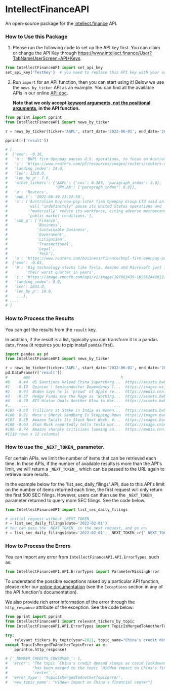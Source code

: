 # IntellectFinanceAPI

An open-source package for the [intellect.finance](https://www.intellect.finance/API_Document) API.

### How to Use this Package

1. Please run the following code to set up the API key first. You can claim or change the API Key through https://www.intellect.finance/User?TabNameUserScreen=API+Keys.

```python
from IntellectFinanceAPI import set_api_key
set_api_key('TestKey')  # you need to replace this API key with your own API key.
```

2. Run `import` for an API function, then you can start using it! Below we use the `news_by_ticker` API as an example. 
You can find all the available APIs in our online [API doc](https://www.intellect.finance/API_Document).

    **Note that we only accept [keyword arguments, not the positional arguments](https://www.educative.io/answers/what-are-keyword-arguments-in-python), in the API function.**

```python
from pprint import pprint
from IntellectFinanceAPI import news_by_ticker

r = news_by_ticker(ticker='AAPL', start_date='2022-06-01', end_date='2022-06-30')

pprint(r['result'])

# [
#  {'emo': -0.36,
#   'h': 'BNPL firm Openpay pauses U.S. operations, to focus on Australia',
#   'i': 'https://www.reuters.com/pf/resources/images/reuters/reuters-default.png?d=100',
#   'landing_index': 24.0,
#   'len': 1310.0,
#   'len_by_p': 7.0,
#   'other_tickers': {'AAPL': {'cos': 0.363, 'paragraph_index': 2.0},
#                     'OPY.AX': {'paragraph_index': 0.0}},
#   'p': 'Reuters',
#   'pub_t': '2022-06-30 23:22:50',
#   's': ['Australian buy-now-pay-later firm Openpay Group Ltd said on Friday it '
#         'will "indefinitely" pause its United States operations and '
#         '"materially" reduce its workforce, citing adverse macroeconomic and '
#         'public market conditions.'],
#   'sub_p': ['Finance',
#             'Business',
#             'Sustainable Business',
#             'Government',
#             'Litigation',
#             'Transactional',
#             'Legal',
#             'Tech'],
#   'u': 'https://www.reuters.com/business/finance/bnpl-firm-openpay-pauses-us-operations-focus-australia-2022-06-30'},
#  {'emo': -0.85,
#   'h': 'Big technology stocks like Tesla, Amazon and Microsoft just finished '
#        'their worst quarter in years',
#   'i': 'https://image.cnbcfm.com/api/v1/image/107083439-1656624430121-gettyimages-1395183190-05022022-elonmuskmayemoss_z_003_c196544d-5bd8-4e51-b217-40.jpeg?v=1656624476&w=1920&h=1080',
#   'landing_index': 0.0,
#   'len': 2841.0,
#   'len_by_p': 10.0,
#    ...},
# ....
# ]
```

### How to Process the Results

You can get the results from the `result` key.

In addition, if the result is a list, typically you can transform it to a pandas `data.frame` (it requires you to pip install `pandas` first).


```python
import pandas as pd
from IntellectFinanceAPI import news_by_ticker

r = news_by_ticker(ticker='AAPL', start_date='2022-06-01', end_date='2022-06-20')
pd.DataFrame(r['result'])
#       emo                                        h                                        i  landing_index      len  len_by_p                            other_tickers          p                pub_t                                        s                                    sub_p                                        u
#0    0.44  US Sanctions Helped China Supercharg...  https://assets.bwbx.io/images/users/...            8.0   4591.0      18.0  {'002415': {'cos': 0.349, 'country':...  Bloomberg  2022-06-20 21:00:00  [Most of the world's fastest-expandi...                    [technology, Economy]  https://www.bloomberg.com/news/artic...
#1   -0.13  Opinion | Semiconductor Dependency I...  https://images.wsj.net/im-566633/social           25.0  10765.0      25.0  {'AAPL': {'cos': 0.511, 'paragraph_i...        WSJ  2022-06-20 20:54:00  [The U.S. Innovation and Competition...              [Commentary (U.S.), _HOME_]  https://www.wsj.com/articles/semicon...
#2    0.94  Biden says he is 'proud' of Apple re...  https://media.cnn.com/api/v1/images/...            0.0   7506.0      12.0  {'AAPL': {'cos': 0.31, 'paragraph_in...        CNN  2022-06-20 20:39:51  [President Joe Biden said he was "pr...       [Investing, Perspectives, Economy]  https://www.cnn.com/2022/06/20/tech/...
#3   -0.37  Hedge Funds Are the Rage as ‘Nothing...  https://assets.bwbx.io/images/users/...           20.0   7015.0      15.0  {'AAPL': {'cos': 0.358, 'country': '...  Bloomberg  2022-06-18 20:00:00  [Fed is maybe regaining some control...      [markets, _HOME_, Markets, Economy]  https://www.bloomberg.com/news/artic...
#4   -0.70  BTS Hiatus Deals Another Blow to Kor...  https://assets.bwbx.io/images/users/...           20.0   3654.0      17.0  {'289220': {'country': 'KS', 'paragr...  Bloomberg  2022-06-18 00:00:00  [Basket of Korean pop, drama shares ...               [markets, _HOME_, Markets]  https://www.bloomberg.com/news/artic...
#..    ...                                      ...                                      ...            ...      ...       ...                                      ...        ...                  ...                                      ...                                      ...                                      ...
#105 -0.88  Trillions at Stake in India as Women...  https://assets.bwbx.io/images/users/...            9.0  11313.0      37.0  {'AAPL': {'cos': 0.288, 'country': '...  Bloomberg  2022-06-02 00:01:13  [A small fraction of women in India ...                      [equality, Economy]  https://www.bloomberg.com/news/featu...
#106  0.21  Meta's Sheryl Sandberg Is Stepping Down  https://images.barrons.com/im-555735...           32.0   1699.0      13.0  {'AAPL': {'cos': 0.304, 'paragraph_i...   Barron's  2022-06-01 20:06:00  ["It is time for me to write the nex...           [Stock Alert, _HOME_, Feature]  https://www.barrons.com/articles/she...
#107  0.28  Amazon Splits Its Stock Next Week. W...  https://images.barrons.com/im-555253...            6.0   4308.0      19.0  {'AAPL': {'cos': 0.564, 'paragraph_i...   Barron's  2022-06-01 17:34:00  [Some of a flurry of recently announ...               [Feature, _HOME_, Markets]  https://www.barrons.com/articles/ama...
#108 -0.04  Elon Musk reportedly tells Tesla wor...  https://image.cnbcfm.com/api/v1/imag...            0.0   2657.0      13.0  {'AAPL': {'cos': 0.373, 'paragraph_i...       CNBC  2022-06-01 14:10:07  [Elon Musk has reportedly told Tesla...  [Tech, Business, Investing, Politics...  https://www.cnbc.com/2022/06/01/elon...
#109 -0.74  Amazon sharply criticizes looming an...  https://media.cnn.com/api/v1/images/...            0.0   6979.0       7.0  {'AAPL': {'cos': 0.45, 'paragraph_in...        CNN  2022-06-01 13:30:47  [Amazon has sharply criticized a loo...       [Investing, Perspectives, Economy]  https://www.cnn.com/2022/06/01/tech/...
#[110 rows x 12 columns]
```
### How to use the `_NEXT_TOKEN_` parameter.
For certain APIs. we limit the number of items that can be retrieved each time. 
In those APIs, if the number of available results is more than the API's limit, 
we will return a `_NEXT_TOKEN_`, which can be passed to the URL again to retrieve more results. 

In the example below for the 'list_sec_daily_filings' API, 
due to this API's limit on the number of items returned each time, the first request will only return the first 500 SEC filings. 
However, users can then use the `_NEXT_TOKEN_` parameter returned to query more SEC filings. See the code below.

```python
from IntellectFinanceAPI import list_sec_daily_filings

# initial request without _NEXT_TOKEN_
r = list_sec_daily_filings(date='2022-02-01')
# You can pass the _NEXT_TOKEN_ in the next request, and go on.
r = list_sec_daily_filings(date='2022-02-01', _NEXT_TOKEN_=r['_NEXT_TOKEN_'])

```
### How to Process the Errors

You can import any error from `IntellectFinanceAPI.API.ErrorTypes`, such as:
```python
from IntellectFinanceAPI.API.ErrorTypes import ParameterMissingError
```

To understand the possible exceptions raised by a particular API function, 
please refer our [online documentation](https://www.intellect.finance/API_Document) 
(see the `Exceptions` section in any of the API function's documentation).


We also provide rich error information of the error through the `http_response` attribute of the exception. See the code below:


```python
from pprint import pprint
from IntellectFinanceAPI import relevant_tickers_by_topic
from IntellectFinanceAPI.API.ErrorTypes import TopicIsMergedToAnotherTopicError

try:
    relevant_tickers_by_topic(year=2021, topic_name="China's credit demand slumps as covid lockdowns curb")
except TopicIsMergedToAnotherTopicError as e:
    pprint(e.http_response)

# {'_NUMBER_CREDITS_CONSUMED_': 1,
#  'error': "The topic `China's credit demand slumps as covid lockdowns curb` "
#           "has been merged to the topic `Hidden impact on China's financial "
#           'center`.',
#  'error_type': 'TopicIsMergedToAnotherTopicError',
#  'new_topic_name': "Hidden impact on China's financial center"}
```